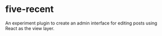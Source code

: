 # five-recent
An experiment plugin to create an admin interface for editing posts using React as the view layer.
